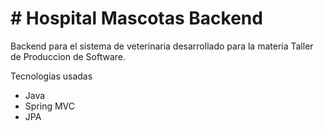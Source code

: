 # # Hospital Mascotas Backend

Backend para el sistema de veterinaria desarrollado para la materia Taller de Produccion de Software.

Tecnologias usadas
- Java
- Spring MVC
- JPA
